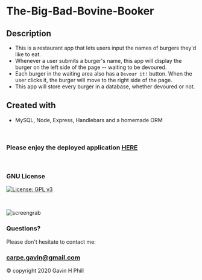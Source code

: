 # The-Big-Bad-Bovine-Booker

## Description

* This is a restaurant app that lets users input the names of burgers they'd like to eat.
* Whenever a user submits a burger's name, this app will display the burger on the left side of the page -- waiting to be devoured.
* Each burger in the waiting area also has a `Devour it!` button. When the user clicks it, the burger will move to the right side of the page.
* This app will store every burger in a database, whether devoured or not.

## Created with 

* MySQL, Node, Express, Handlebars and a homemade ORM


<br>

### Please enjoy the deployed application [HERE](https://the-big-bad-bovine-booker.herokuapp.com/)
<br>

### GNU License
[![License: GPL v3](https://img.shields.io/badge/License-GPLv3-blue.svg)](https://www.gnu.org/licenses/gpl-3.0)

<br>

![screengrab](https://github.com/carpegavin/The-Empurpling-Employee-Tracker/blob/main/assets/img/gif.gif?raw=true)


### Questions?
Please don't hesitate to contact me:

### carpe.gavin@gmail.com

© copyright 2020 Gavin H Phill


